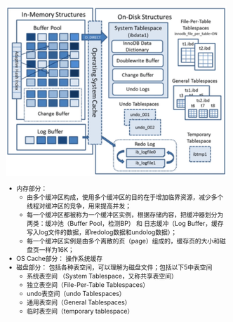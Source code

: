 
![image.png](./image/InnoDB中的数据存储/1699925029655.png)


- 内存部分： 
   - 由多个缓冲区构成，使用多个缓冲区的目的在于增加临界资源，减少多个线程对缓冲区的竞争，用来提高并发；
   - 每一个缓冲区都被称为一个缓冲区实例，根据存储内容，把缓冲器划分为两类：缓冲池（Buffer Pool，检测BP） 和 日志缓冲（Log Buffer，缓存写入log文件的数据，即redolog数据和undolog数据）；
   - 每一个缓冲区实例是由多个离散的页（page）组成的，缓存页的大小和磁盘页一样为16K；
- OS Cache部分： 操作系统缓存
- 磁盘部分： 包括各种表空间，可以理解为磁盘文件；包括以下5中表空间 
   - 系统表空间 （System Tablespace，又称共享表空间）
   - 独立表空间（File-Per-Table Tablespaces）
   - undo表空间（undo Tablespaces）
   - 通用表空间（General Tablespaces）
   - 临时表空间（temporary tablespace）
